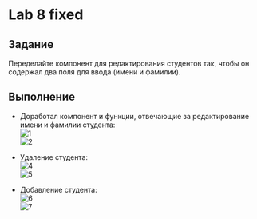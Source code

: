 # Lab 8 fixed
## Задание  
  Переделайте компонент для редактирования студентов так, чтобы он содержал два поля для ввода (имени и фамилии).  
## Выполнение
- Доработал компонент и функции, отвечающие за редактирование имени и фамилии студента:  
![1](https://cdn.discordapp.com/attachments/465020961482342411/709345151545245806/unknown.png)  
![2](https://cdn.discordapp.com/attachments/465020961482342411/709345343417876560/unknown.png)  

- Удаление студента:  
![4](https://cdn.discordapp.com/attachments/465020961482342411/709345549848936458/unknown.png)  
![5](https://cdn.discordapp.com/attachments/465020961482342411/709345642585129060/unknown.png)  

- Добавление студента:  
![6](https://cdn.discordapp.com/attachments/465020961482342411/709346978672410674/unknown.png)  
![7](https://cdn.discordapp.com/attachments/465020961482342411/709347146255695872/unknown.png)  
